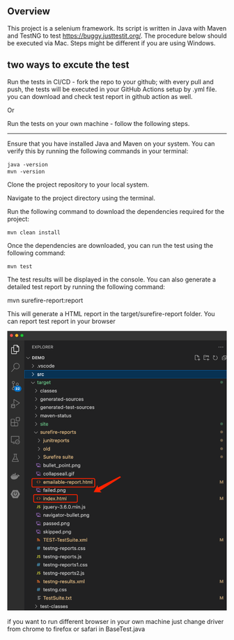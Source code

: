 ## Overview

This project is a selenium framework. Its script is written in Java with Maven and TestNG to test https://buggy.justtestit.org/. The procedure below should be executed via Mac. Steps might be different if you are using Windows.

## two ways to excute the test

Run the tests in CI/CD - fork the repo to your github; with every pull and push, the tests will be executed in your GitHub Actions setup by .yml file. you can download and check test report in github action as well.

Or

Run the tests on your own machine -  follow the following steps. 

---

Ensure that you have installed Java and Maven on your system. You can verify this by running the following commands in your terminal:

    java -version
    mvn -version

Clone the project repository to your local system.

Navigate to the project directory using the terminal.

Run the following command to download the dependencies required for the project:

    mvn clean install

Once the dependencies are downloaded, you can run the test using the following command:

    mvn test

The test results will be displayed in the console. You can also generate a detailed test report by running the following command:

mvn surefire-report:report

This will generate a HTML report in the target/surefire-report folder.
You can report test report in your browser

<img src="src/test/java/com/buggycar/resource/testreport.png" alt="Alt text" title="Optional title">

if you want to run different browser in your own machine just change driver from chrome to firefox or safari in BaseTest.java